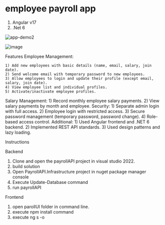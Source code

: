 

# employee payroll app 

1) Angular v17
2) .Net 6

![app-demo2](https://github.com/AmilaKeerthi/PayrollApp/assets/154110349/34d8553d-8402-4441-96fa-0c7b11ad9494)


![image](https://github.com/AmilaKeerthi/PayrollApp/assets/154110349/3607eca0-31a8-4433-b9dc-cf98260553f9)

Features 
  Employee Management:
  
    1) Add new employees with basic details (name, email, salary, join date).
    2) Send welcome email with temporary password to new employees.
    3) Allow employees to login and update their profile (except email, salary, join date).
    4) View employee list and individual profiles.
    5) Activate/inactivate employee profiles.
  Salary Management:
    1) Record monthly employee salary payments.
    2) View salary payments by month and employee.
  Security:
    1) Separate admin login with full access.
    2) Employee login with restricted access.
    3) Secure password management (temporary password, password change).
    4) Role-based access control.
  Additional:
    1) Used Angular frontend and .NET 6 backend.
    2) Implemented REST API standards.
    3) Used design patterns and lazy loading.

Instructions

Backend

1) Clone and open the payrollAPI project in visual studio 2022.
2)  build solution
3) Open PayrollAPI.Infrastructure project in nuget package manager console
4) Execute Update-Database command
5) run payrollAPI 

Frontend

1) open parollUI folder in command line.
2) execute npm install command 
3) execute ng s -o
